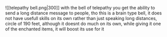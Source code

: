 ![[telepathy bell.png|300]]
with the bell of telepathy you get the  ability to send a long distance message to people, tho this is a brain type bell, it does not have usefull skills on its own rather than just speaking long distances, circle  of 190 feet, although it doesnt do much on its own, while giving it one of the enchanted items, it will boost its use for it

